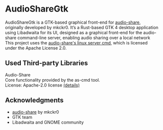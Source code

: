 # AudioShareGtk

AudioShareGtk is a GTK-based graphical front-end for [audio-share](https://github.com/mkckr0/audio-share), originally developed by mkckr0. 
It’s a Rust-based GTK 4 desktop application using Libadwaita for its UI, designed as a graphical front-end for the audio-share command-line server, enabling audio sharing over a local network
This project uses the [audio-share's linux server cmd](https://github.com/mkckr0/audio-share/releases), which is licensed under the Apache License 2.0.

## Used Third-party Libraries
Audio-Share\
Core functionality provided by the as-cmd tool.\
License: Apache-2.0 license [(details)](https://github.com/mkckr0/audio-share/blob/main/LICENSE)

## Acknowledgments

- [audio-share](https://github.com/mkckr0/audio-share) by mkckr0
- GTK team
- Libadwaita and GNOME community
